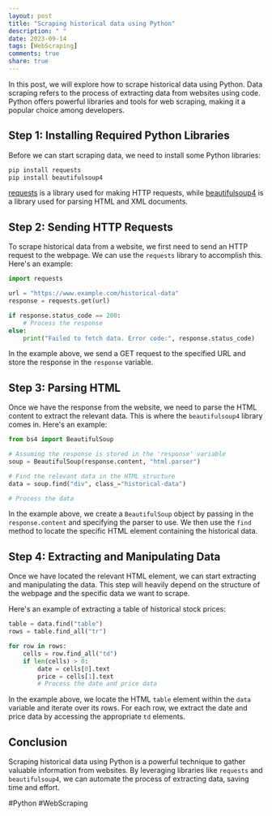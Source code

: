 ```yaml
---
layout: post
title: "Scraping historical data using Python"
description: " "
date: 2023-09-14
tags: [WebScraping]
comments: true
share: true
---
```


In this post, we will explore how to scrape historical data using Python. Data scraping refers to the process of extracting data from websites using code. Python offers powerful libraries and tools for web scraping, making it a popular choice among developers.

## Step 1: Installing Required Python Libraries

Before we can start scraping data, we need to install some Python libraries:

```python
pip install requests
pip install beautifulsoup4
```

[requests](https://pypi.org/project/requests/) is a library used for making HTTP requests, while [beautifulsoup4](https://pypi.org/project/beautifulsoup4/) is a library used for parsing HTML and XML documents.

## Step 2: Sending HTTP Requests

To scrape historical data from a website, we first need to send an HTTP request to the webpage. We can use the `requests` library to accomplish this. Here's an example:

```python
import requests

url = "https://www.example.com/historical-data"
response = requests.get(url)

if response.status_code == 200:
    # Process the response
else:
    print("Failed to fetch data. Error code:", response.status_code)
```

In the example above, we send a GET request to the specified URL and store the response in the `response` variable.

## Step 3: Parsing HTML

Once we have the response from the website, we need to parse the HTML content to extract the relevant data. This is where the `beautifulsoup4` library comes in. Here's an example:

```python
from bs4 import BeautifulSoup

# Assuming the response is stored in the 'response' variable
soup = BeautifulSoup(response.content, "html.parser")

# Find the relevant data in the HTML structure
data = soup.find("div", class_="historical-data")

# Process the data
```

In the example above, we create a `BeautifulSoup` object by passing in the `response.content` and specifying the parser to use. We then use the `find` method to locate the specific HTML element containing the historical data.

## Step 4: Extracting and Manipulating Data

Once we have located the relevant HTML element, we can start extracting and manipulating the data. This step will heavily depend on the structure of the webpage and the specific data we want to scrape. 

Here's an example of extracting a table of historical stock prices:

```python
table = data.find("table")
rows = table.find_all("tr")

for row in rows:
    cells = row.find_all("td")
    if len(cells) > 0:
        date = cells[0].text
        price = cells[1].text
        # Process the date and price data
```

In the example above, we locate the HTML `table` element within the `data` variable and iterate over its rows. For each row, we extract the date and price data by accessing the appropriate `td` elements.

## Conclusion

Scraping historical data using Python is a powerful technique to gather valuable information from websites. By leveraging libraries like `requests` and `beautifulsoup4`, we can automate the process of extracting data, saving time and effort.

#Python #WebScraping